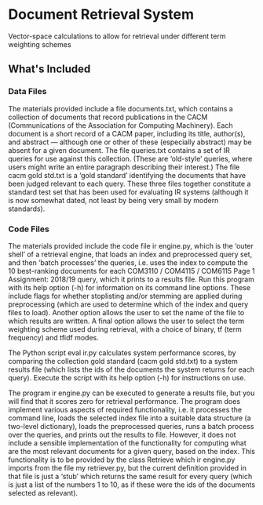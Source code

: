 # Document Retrieval System

Vector-space calculations to allow for retrieval under different term weighting schemes

## What's Included

### Data Files

The materials provided include a file documents.txt, which contains a collection of documents that record publications in the CACM (Communications of the Association for Computing Machinery). Each document is a short record of a CACM paper, including its title, author(s), and abstract — although one or other of these (especially abstract) may be absent for a given document. The file queries.txt contains a set of IR queries for use against this collection. (These are ‘old-style’ queries, where users might write an entire paragraph describing their interest.) The file cacm gold std.txt is a ‘gold standard’ identifying the documents that have been judged relevant to each query. These three files together constitute a standard test set that has been used for evaluating IR systems (although it is now somewhat dated, not least by being very small by modern standards).

### Code Files

The materials provided include the code file ir engine.py, which is the ‘outer shell’ of a retrieval engine, that loads an index and preprocessed query set, and then ‘batch processes’ the queries, i.e. uses the index to compute the 10 best-ranking documents for each COM3110 / COM4115 / COM6115 Page 1 Assignment: 2018/19 query, which it prints to a results file. Run this program with its help option (-h) for information on its command line options. These include flags for whether stoplisting and/or stemming are applied during preprocessing (which are used to determine which of the index and query files to load). Another option allows the user to set the name of the file to which results are written. A final option allows the user to select the term weighting scheme used during retrieval, with a choice of binary, tf (term frequency) and tfidf modes.

The Python script eval ir.py calculates system performance scores, by comparing the collection gold standard (cacm gold std.txt) to a system results file (which lists the ids of the documents the system returns for each query). Execute the script with its help option (-h) for instructions on use.

The program ir engine.py can be executed to generate a results file, but you will find that it scores zero for retrieval performance. The program does implement various aspects of required functionality, i.e. it processes the command line, loads the selected index file into a suitable data structure (a two-level dictionary), loads the preprocessed queries, runs a batch process over the queries, and prints out the results to file. However, it does not include a sensible implementation of the functionality for computing what are the most relevant documents for a given query, based on the index. This functionality is to be provided by the class Retrieve which ir engine.py imports from the file my retriever.py, but the current definition provided in that file is just a ‘stub’ which returns the same result for every query (which is just a list of the numbers 1 to 10, as if these were the ids of the documents selected as relevant).
